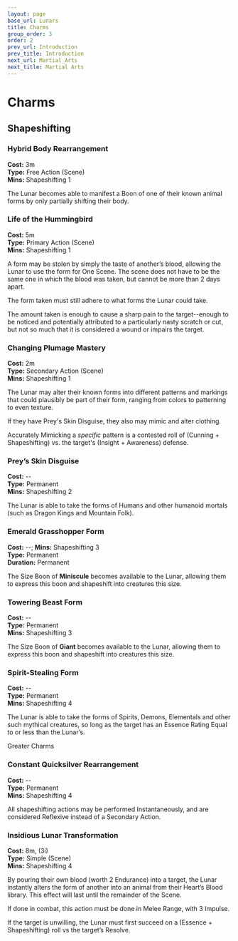 ```yaml
---
layout: page
base_url: Lunars
title: Charms
group_order: 3
order: 2
prev_url: Introduction
prev_title: Introduction
next_url: Martial_Arts
next_title: Martial Arts
---
```


Charms
======

Shapeshifting
-------------

### Hybrid Body Rearrangement

**Cost:** 3m  
**Type:** Free Action (Scene)  
**Mins:** Shapeshifting 1

The Lunar becomes able to manifest a Boon of one of their known animal
forms by only partially shifting their body.

### Life of the Hummingbird

**Cost:** 5m  
**Type:** Primary Action (Scene)  
**Mins:** Shapeshifting 1

A form may be stolen by simply the taste of another’s blood, allowing
the Lunar to use the form for One Scene. The scene does not have to be
the same one in which the blood was taken, but cannot be more than 2
days apart.

The form taken must still adhere to what forms the Lunar could take.

The amount taken is enough to cause a sharp pain to the target--enough
to be noticed and potentially attributed to a particularly nasty scratch
or cut, but not so much that it is considered a wound or impairs the
target.

### Changing Plumage Mastery

**Cost:** 2m  
**Type:** Secondary Action (Scene)  
**Mins:** Shapeshifting 1

The Lunar may alter their known forms into different patterns and
markings that could plausibly be part of their form, ranging from colors
to patterning to even texture.

If they have Prey's Skin Disguise, they also may mimic and alter
clothing.

Accurately Mimicking a *specific* pattern is a contested roll of
(Cunning + Shapeshifting) vs. the target's (Insight + Awareness)
defense.

### Prey’s Skin Disguise

**Cost:** --  
**Type:** Permanent  
**Mins:** Shapeshifting 2

The Lunar is able to take the forms of Humans and other humanoid mortals
(such as Dragon Kings and Mountain Folk).

### Emerald Grasshopper Form

**Cost:** --; **Mins:** Shapeshifting 3  
**Type:** Permanent  
**Duration:** Permanent

The Size Boon of **Miniscule** becomes available to the Lunar, allowing
them to express this boon and shapeshift into creatures this size.

### Towering Beast Form

**Cost:** --  
**Type:** Permanent  
**Mins:** Shapeshifting 3

The Size Boon of **Giant** becomes available to the Lunar, allowing them
to express this boon and shapeshift into creatures this size.

### Spirit-Stealing Form

**Cost:** --  
**Type:** Permanent  
**Mins:** Shapeshifting 4

The Lunar is able to take the forms of Spirits, Demons, Elementals and
other such mythical creatures, so long as the target has an Essence
Rating Equal to or less than the Lunar’s.

<div class="greater_charm">Greater Charms</div>

### Constant Quicksilver Rearrangement

**Cost:** --  
**Type:** Permanent  
**Mins:** Shapeshifting 4

All shapeshifting actions may be performed Instantaneously, and are
considered Reflexive instead of a Secondary Action.

### Insidious Lunar Transformation

**Cost:** 8m, (3i)  
**Type:** Simple (Scene)  
**Mins:** Shapeshifting 4

By pouring their own blood (worth 2 Endurance) into a target, the Lunar
instantly alters the form of another into an animal from their Heart’s
Blood library. This effect will last until the remainder of the Scene.

If done in combat, this action must be done in Melee Range, with 3
Impulse.

If the target is unwilling, the Lunar must first succeed on a (Essence +
Shapeshifting) roll vs the target’s Resolve.
